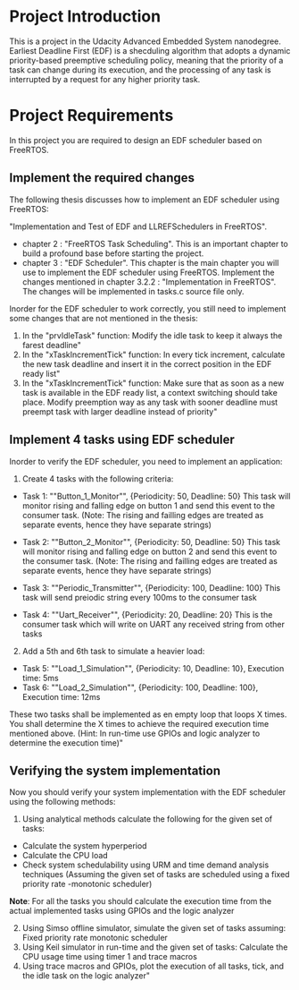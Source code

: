 # Project Introduction
This is a project in the Udacity Advanced Embedded System nanodegree.
Earliest Deadline First (EDF) is a shecduling algorithm that adopts a dynamic priority-based preemptive scheduling policy, meaning that the priority of a task can change during its execution, and the processing of any task is interrupted by a request for any higher priority task.

# Project Requirements
In this project you are required to design an EDF scheduler based on FreeRTOS.

## Implement the required changes
The following thesis discusses how to implement an EDF scheduler using FreeRTOS:

"Implementation and Test of EDF and LLREFSchedulers in FreeRTOS".
- chapter 2 : "FreeRTOS Task Scheduling". This is an important chapter to build a profound base before starting the project.
- chapter 3 : "EDF Scheduler". This chapter is the main chapter you will use to implement the EDF scheduler using FreeRTOS.
Implement the changes mentioned in chapter 3.2.2 : "Implementation in FreeRTOS". The changes will be implemented in tasks.c source file only.

Inorder for the EDF scheduler to work correctly, you still need to implement some changes that are not mentioned in the thesis:
1. In the "prvIdleTask" function: Modify the idle task to keep it always the farest deadline"
2. In the "xTaskIncrementTick" function: In every tick increment, calculate the new task deadline and insert it in the correct position in the EDF ready list"
3. In the "xTaskIncrementTick" function: Make sure that as soon as a new task is available in the EDF ready list, a context switching should take place. Modify preemption way as any task with sooner deadline must preempt task with larger deadline instead of priority"

## Implement 4 tasks using EDF scheduler
Inorder to verify the EDF scheduler, you need to implement an application:
1. Create 4 tasks with the following criteria:

- Task 1: ""Button_1_Monitor"", {Periodicity: 50, Deadline: 50}
This task will monitor rising and falling edge on button 1 and send this event to the consumer task. (Note: The rising and failling edges are treated as separate events, hence they have separate strings)

- Task 2: ""Button_2_Monitor"", {Periodicity: 50, Deadline: 50}
This task will monitor rising and falling edge on button 2 and send this event to the consumer task. (Note: The rising and failling edges are treated as separate events, hence they have separate strings)

- Task 3: ""Periodic_Transmitter"", {Periodicity: 100, Deadline: 100}
This task will send preiodic string every 100ms to the consumer task

- Task 4: ""Uart_Receiver"", {Periodicity: 20, Deadline: 20}
This is the consumer task which will write on UART any received string from other tasks

2. Add a 5th and 6th task to simulate a heavier load:

- Task 5: ""Load_1_Simulation"", {Periodicity: 10, Deadline: 10}, Execution time: 5ms
- Task 6: ""Load_2_Simulation"", {Periodicity: 100, Deadline: 100}, Execution time: 12ms

These two tasks shall be implemented as en empty loop that loops X times. You shall determine the X times to achieve the required execution time mentioned above. (Hint: In run-time use GPIOs and logic analyzer to determine the execution time)"

## Verifying the system implementation
Now you should verify your system implementation with the EDF scheduler using the following methods:
1. Using analytical methods calculate the following for the given set of tasks:

- Calculate the system hyperperiod
- Calculate the CPU load
- Check system schedulability using URM and time demand analysis techniques (Assuming the given set of tasks are scheduled using a fixed priority rate -monotonic scheduler)

**Note**: For all the tasks you should calculate the execution time from the actual implemented tasks using GPIOs and the logic analyzer

2. Using Simso offline simulator, simulate the given set of tasks assuming: Fixed priority rate monotonic scheduler
3. Using Keil simulator in run-time and the given set of tasks: Calculate the CPU usage time using timer 1 and trace macros
4. Using trace macros and GPIOs, plot the execution of all tasks, tick, and the idle task on the logic analyzer"

